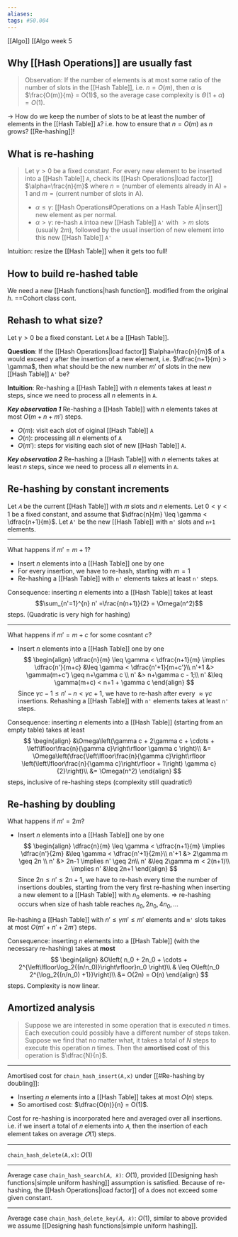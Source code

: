```yaml
---
aliases: 
tags: #50.004
---
```

[[Algo]]
[[Algo week 5

## Why [[Hash Operations]] are usually fast
> Observation:
> If the number of elements is at most some ratio of the number of slots in the [[Hash Table]], i.e. $n=O(m)$, then $\alpha$ is $\frac{O(m)}{m} = O(1)$, so the average case complexity is $\Theta(1+\alpha)=O(1)$. 

-> How do we keep the number of slots to be at least the number of elements in the [[Hash Table]] `A`?
i.e. how to ensure that $n=O(m)$ as $n$ grows?
[[Re-hashing]]!

## What is re-hashing
> Let $\gamma > 0$ be a fixed constant.
> For every new element to be inserted into a [[Hash Table]] `A`, check  its [[Hash Operations|load factor]] $\alpha=\frac{n}{m}$
> where $n=(\text{number of elements already in A})+1$ and $m=(\text{current number of slots in A})$.
> - $\alpha \leq \gamma$: [[Hash Operations#Operations on a Hash Table A|insert]] new element as per normal.
> - $\alpha > \gamma$: re-hash `A` intoa new [[Hash Table]] `A'` with $>m$ slots (usually $2m$), followed by the usual insertion of new element into this new [[Hash Table]] `A'`

Intuition: resize the [[Hash Table]] when it gets too full!

## How to build re-hashed table
We need a new [[Hash functions|hash function]]. modified from the original $h$.
==Cohort class cont.

## Rehash to what size?
Let $\gamma > 0$ be a fixed constant.
Let `A` be a [[Hash Table]].

**Question**:
If the [[Hash Operations|load factor]] $\alpha=\frac{n}{m}$ of `A` would exceed $\gamma$ after the insertion of a new element,
i.e. $\dfrac{n+1}{m} > \gamma$,
then what should be the new number $m'$ of slots in the new [[Hash Table]] `A'` be?

**Intuition**:
Re-hashing a [[Hash Table]] with $n$ elements takes at least $n$ steps, since we need to process all $n$ elements in `A`.

***Key observation 1***
Re-hashing a [[Hash Table]] with $n$ elements takes at most $O(m + n + m')$ steps.
- $O(m)$: visit each slot of oiginal [[Hash Table]] `A`
- $O(n)$: processing all $n$ elements of `A`
- $O(m')$: steps for visiting each slot of new [[Hash Table]] `A`.

***Key observation 2***
Re-hashing a [[Hash Table]] with $n$ elements takes at least $n$ steps, since we need to process all $n$ elements in `A`.

## Re-hashing by constant increments
Let `𝐴` be the current [[Hash Table]] with 𝑚 slots and 𝑛 elements.
Let $0<\gamma<1$ be a fixed constant, and assume that $\dfrac{n}{m} \leq \gamma < \dfrac{n+1}{m}$.
Let `A'` be the new [[Hash Table]] with `m'` slots and `n+1` elements.
***
What happens if $m' = m + 1$?
- Insert $n$ elements into a [[Hash Table]] one by one
- For every insertion, we have to re-hash, starting with $m=1$
- Re-hashing a [[Hash Table]] with `n'` elements takes at least `n'` steps.

Consequence: inserting $n$ elements into a [[Hash Table]] takes at least 
$$\sum_{n'=1}^{n} n' =\frac{n(n+1)}{2} = \Omega(n^2)$$
steps. (Quadratic is very high for hashing)
***
What happens if $m' = m + c$ for some cosntant $c$?
- Insert $n$ elements into a [[Hash Table]] one by one
$$
\begin{align}
\dfrac{n}{m} \leq \gamma < \dfrac{n+1}{m} \implies \dfrac{n'}{m+c} &\leq \gamma < \dfrac{n'+1}{m+c'}\\
n'+1 &> \gamma(m+c') \geq n+\gamma c \\
n' &> n+\gamma c - 1;\\
n' &\leq \gamma(m+c) < n+1 + \gamma c
\end{align}
$$
Since $\gamma c - 1 \leq n' - n < \gamma c + 1$,
we have to re-hash after every $\approx \gamma c$ insertions.
Rehashing a [[Hash Table]] with `n'` elements takes at least `n'` steps.

Consequence: inserting $n$ elements into a [[Hash Table]] (starting from an empty table) takes at least 
$$
\begin{align}
&\Omega\left(\gamma c + 2\gamma c + \cdots + \left\lfloor\frac{n}{\gamma c}\right\rfloor \gamma c \right)\\
&= \Omega\left(\frac{\left\lfloor\frac{n}{\gamma c}\right\rfloor \left(\left\lfloor\frac{n}{\gamma c}\right\rfloor + 1\right) \gamma c}{2}\right)\\
&= \Omega(n^2)
\end{align}
$$
steps,
inclusive of re-hashing steps (complexity still quadratic!)

## Re-hashing by doubling
What happens if $m' = 2m$?
- Insert $n$ elements into a [[Hash Table]] one by one
$$
\begin{align}
\dfrac{n}{m} \leq \gamma < \dfrac{n+1}{m} \implies \dfrac{n'}{2m} &\leq \gamma < \dfrac{n'+1}{2m}\\
n'+1 &> 2\gamma m \geq 2n \\
n' &> 2n-1 \implies n' \geq 2n\\
n' &\leq 2\gamma m < 2(n+1)\\
\implies n' &\leq 2n+1
\end{align}
$$
Since $2n \leq n' \leq 2n+1$,
we have to re-hash every time the number of insertions doubles, starting from the very first re-hashing when inserting a new element to a [[Hash Table]] with $n_0$ elements.
=> re-hashing occurs when size of hash table reaches $n_0, 2n_0, 4n_0, ...$

Re-hashing a [[Hash Table]] with $n' \leq \gamma m' \leq m'$ elements and `m'` slots takes at most $O(m'+n'+2m')$ steps.

Consequence: inserting $n$ elements into a [[Hash Table]] (with the necessary re-hashing) takes at **most**
$$
\begin{align}
&O\left( n_0 + 2n_0 + \cdots + 2^{\left\lfloor\log_2{(n/n_0)}\right\rfloor}n_0  \right)\\
& \leq O\left(n_0 2^{\log_2{(n/n_0) +1}}\right)\\
&= O(2n) = O(n)
\end{align}
$$
steps.
Complexity is now linear.

## Amortized analysis
>Suppose we are interested in some operation that is executed $n$ times.
Each execution could possibly have a different number of steps taken.
Suppose we find that no matter what, it takes a total of $N$ steps to execute this operation $n$ times.
Then the **amortised cost** of this operation is $\dfrac{N}{n}$.

***
Amortised cost for `chain_hash_insert(A,x)` under [[#Re-hashing by doubling]]:
- Inserting $n$ elements into a [[Hash Table]] takes at most $O(n)$ steps.
- So amortised cost: $\dfrac{O(n)}{n} = O(1)$.

Cost for re-hashing is incorporated here and averaged over all insertions.
i.e. if we insert a total of 𝑛 elements into `𝐴`, then the insertion of each element takes on average $𝑂(1)$ steps.
***
`chain_hash_delete(A,x)`: $O(1)$
***
Average case `chain_hash_search(𝐴, 𝑘)`: $O(1)$,
provided [[Designing hash functions|simple uniform hashing]] assumption is satisfied.
Because of re-hashing, the [[Hash Operations|load factor]] of `A` does not exceed some given constant.
***
Average case `chain_hash_delete_key(𝐴, 𝑘)`: $O(1)$,
similar to above
provided we assume [[Designing hash functions|simple uniform hashing]].